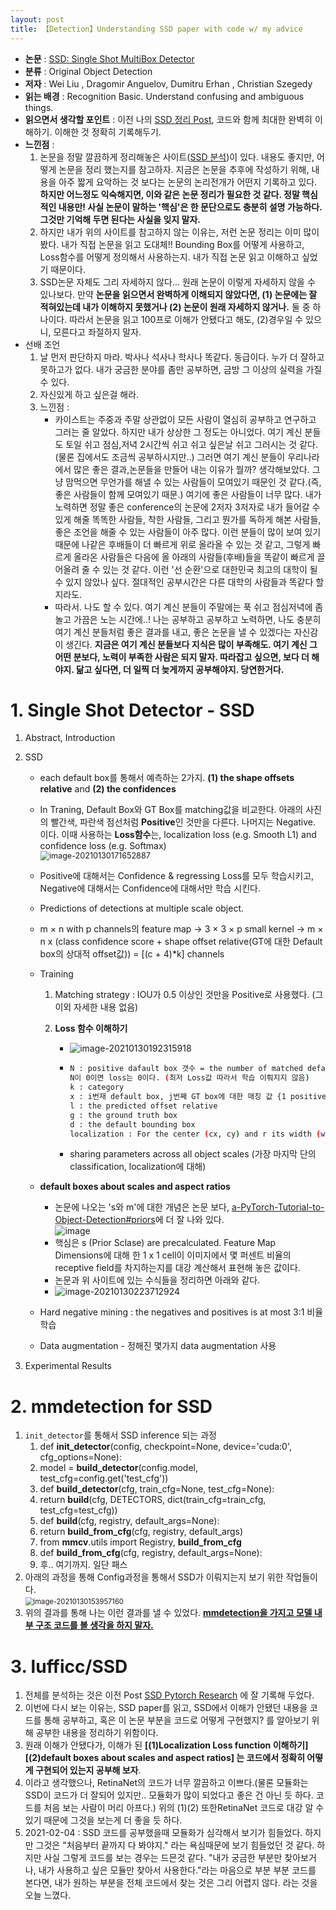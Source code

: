 ```yaml
---
layout: post
title: 【Detection】Understanding SSD paper with code w/ my advice
---
```


- **논문** : [SSD: Single Shot MultiBox Detector](https://arxiv.org/pdf/1512.02325.pdf)
- **분류** : Original Object Detection
- **저자** : Wei Liu , Dragomir Anguelov, Dumitru Erhan , Christian Szegedy
- **읽는 배경** : Recognition Basic. Understand confusing and ambiguous things.
- **읽으면서 생각할 포인트** : 이전 나의 [SSD 정리 Post](https://junha1125.github.io/blog/artificial-intelligence/2020-08-16-SSD/), 코드와 함께 최대한 완벽히 이해하기. 이해한 것 정확히 기록해두기.
- **느낀점** : 
  1. 논문을 정말 깔끔하게 정리해놓은 사이트([SSD 분석](https://taeu.github.io/paper/deeplearning-paper-ssd/))이 있다. 내용도 좋지만, 어떻게 논문을 정리 했는지를 참고하자. 지금은 논문을 추후에 작성하기 위해, 내용을 아주 짧게 요악하는 것 보다는 논문의 논리전개가 어떤지 기록하고 있다. **하지만 어느정도 익숙해지면, 이와 같은 논문 정리가 필요한 것 같다. 정말 핵심적인 내용만! 사실 논문이 말하는 '핵심'은 한 문단으로도 충분히 설명 가능하다. 그것만 기억해 두면 된다는 사실을 잊지 말자.**
  2. 하지만 내가 위의 사이트를 참고하지 않는 이유는, 저런 논문 정리는 이미 많이 봤다. 내가 직접 논문을 읽고 도대체!! Bounding Box를 어떻게 사용하고, Loss함수를 어떻게 정의해서 사용하는지. 내가 직접 논문 읽고 이해하고 싶었기 때문이다. 
  3. SSD논문 자체도 그리 자세하지 않다... 원래 논문이 이렇게 자세하지 않을 수 있나보다. 만약 **논문을 읽으면서 완벽하게 이해되지 않았다면, (1) 논문에는 잘 적혀있는데 내가 이해하지 못했거나 (2) 논문이 원래 자세하지 않거나.** 둘 중 하나이다. 따라서 논문을 읽고 100프로 이해가 안됐다고 해도, (2)경우일 수 있으니, 모른다고 좌절하지 말자. 
- 선배 조언
  1. 날 먼저 판단하지 마라. 박사나 석사나 학사나 똑같다. 동급이다. 누가 더 잘하고 못하고가 없다. 내가 궁금한 분야를 좀만 공부하면, 금방 그 이상의 실력을 가질 수 있다. 
  2. 자신있게 하고 싶은걸 해라.
  3. 느낀점 : 
     - 카이스트는 주중과 주말 상관없이 모든 사람이 열심히 공부하고 연구하고 그러는 줄 알았다. 하지만 내가 상상한 그 정도는 아니었다. 여기 계신 분들도 토일 쉬고 점심,저녁 2시간씩 쉬고 쉬고 싶은날 쉬고 그러시는 것 같다. (물론 집에서도 조금씩 공부하시지만..) 그러면 여기 계신 분들이 우리나라에서 많은 좋은 결과,논문들을 만들어 내는 이유가 뭘까? 생각해보았다. 그냥 맘먹으면 무언가를 해낼 수 있는 사람들이 모여있기 때문인 것 같다.(즉, 좋은 사람들이 함께 모여있기 때문.) 여기에 좋은 사람들이 너무 많다. 내가 노력하면 정말 좋은 conference의 논문에 2저자 3저자로 내가 들어갈 수 있게 해줄 똑똑한 사람들, 착한 사람들, 그리고 뭔가를 독하게 해본 사람들, 좋은 조언을 해줄 수 있는 사람들이 아주 많다. 이런 분들이 많이 보여 있기 때문에 나같은 후배들이 더 빠르게 위로 올라올 수 있는 것 같고, 그렇게 빠르게 올라온 사람들은 다음에 올 아래의 사람들(후배)들을 똑같이 빠르게 끌어올려 줄 수 있는 것 같다. 이런 '선 순환'으로 대한민국 최고의 대학이 될 수 있지 않았나 싶다. 절대적인 공부시간은 다른 대학의 사람들과 똑같다 할지라도. 
     - 따라서. 나도 할 수 있다. 여기 계신 분들이 주말에는 푹 쉬고 점심저녁에 좀 놀고 가끔은 노는 시간에..! 나는 공부하고 공부하고 노력하면, 나도 충분히 여기 계신 분들처럼 좋은 결과를 내고, 좋은 논문을 낼 수 있겠다는 자신감이 생긴다. **지금은 여기 계신 분들보다 지식은 많이 부족해도. 여기 계신 그 어떤 분보다, 노력이 부족한 사람은 되지 말자. 따라잡고 싶으면, 보다 더 해야지. 닮고 싶다면, 더 일찍 더 늦게까지 공부해야지. 당연한거다.** 



# 1. Single Shot Detector - SSD

1. Abstract, Introduction 

2. SSD

   - each default box를 통해서 예측하는 2가지. **(1) the shape offsets relative** and **(2) the confidences** 

   - In Traning, Default Box와 GT Box를 matching값을 비교한다. 아래의 사진의 빨간색, 파란색 점선처럼 **Positive**인 것만을 다른다. 나머지는 Negative. 이다. 이때 사용하는 **Loss함수**는, localization loss (e.g. Smooth L1) and confidence loss (e.g. Softmax)  
     <img src="https://github.com/junha1125/Imgaes_For_GitBlog/blob/master/Typora/image-20210130171652887.png?raw=tru" alt="image-20210130171652887" style="zoom:90%;" />

   - Positive에 대해서는 Confidence & regressing Loss를 모두 학습시키고, Negative에 대해서는 Confidence에 대해서만 학습 시킨다.
     
   -  Predictions of detections at multiple scale object.

   - m × n with p channels의 feature map -> 3 × 3 × p small kernel -> m × n x (class confidence score + shape offset relative(GT에 대한 Default box의 상대적 offset값)) = \[(c + 4)\*k\] channels

   - Training

     1. Matching strategy : IOU가 0.5 이상인 것만을 Positive로 사용했다. (그 이외 자세한 내용 없음)

     2. **Loss 함수 이해하기**

        - ![image-20210130192315918](https://github.com/junha1125/Imgaes_For_GitBlog/blob/master/Typora/image-20210130192315918.png?raw=tru)

        - ```sh
          N : positive dafault box 갯수 = the number of matched default boxes
          N이 0이면 loss는 0이다. (최저 Loss값 따라서 학습 이뤄지지 않음)
          k : category
          x : i번재 default box, j번째 GT box에 대한 매칭 값 {1 positive,0 negativ}
          l : the predicted offset relative
          g : the ground truth box
          d : the default bounding box 
          localization : For the center (cx, cy) and r its width (w) and height (h)
          ```

        - sharing parameters across all object scales (가장 마지막 단의 classification, localization에 대해)

   - **default boxes about scales and aspect ratios** 

     - 논문에 나오는 's와 m'에 대한 개념은 논문 보다, [a-PyTorch-Tutorial-to-Object-Detection#priors](https://github.com/sgrvinod/a-PyTorch-Tutorial-to-Object-Detection#priors)에 더 잘 나와 있다.    
       ![image](https://user-images.githubusercontent.com/46951365/107312877-c8d5d500-6ad4-11eb-8d95-ac0a15ae1e4f.png)
     - 핵심은 s (Prior Sclase) are precalculated. Feature Map Dimensions에 대해 한 1 x 1 cell이 이미지에서 몇 퍼센트 비율의 receptive field를 차지하는지를 대강 계산해서 표현해 놓은 값이다. 
     - 논문과 위 사이트에 있는 수식들을 정리하면 아래와 같다. 
     - ![image-20210130223712924](https://github.com/junha1125/Imgaes_For_GitBlog/blob/master/Typora/image-20210130223712924.png?raw=tru)

   - Hard negative mining :  the negatives and positives is at most 3:1 비율 학습

   - Data augmentation - 정해진 몇가지 data augmentation 사용

3. Experimental Results





# 2. mmdetection for SSD

1. `init_detector`를 통해서 SSD inference 되는 과정
   1. def **init_detector**(config, checkpoint=None, device='cuda:0', cfg_options=None):
   2. model = **build_detector**(config.model, test_cfg=config.get('test_cfg'))
   3. def **build_detector**(cfg, train_cfg=None, test_cfg=None):
   4.  return **build**(cfg, DETECTORS, dict(train_cfg=train_cfg, test_cfg=test_cfg))
   5. def **build**(cfg, registry, default_args=None):
   6. return **build_from_cfg**(cfg, registry, default_args)
   7. from **mmcv**.utils import Registry, **build_from_cfg**
   8. def **build_from_cfg**(cfg, registry, default_args=None):
   9. 후.. 여기까지. 일단 패스
2. 아래의 과정을 통해 Config과정을 통해서 SSD가 이뤄지는지 보기 위한 작업들이다.    
   <img src="https://github.com/junha1125/Imgaes_For_GitBlog/blob/master/Typora/image-20210130153957160.png?raw=tru" alt="image-20210130153957160" style="zoom:80%;" />
3. 위의 결과를 통해 나는 이런 결과를 낼 수 있었다. **<u>mmdetection을 가지고 모델 내부 구조 코드를 볼 생각을 하지 말자.</u>** 



# 3. lufficc/SSD

1. 전체를 분석하는 것은 이전 Post [SSD Pytorch Research](https://junha1125.github.io/blog/pytorch-docker-git/2021-01-08-SSD_pytorch/) 에 잘 기록해 두었다. 
2. 이번에 다시 보는 이유는, SSD paper를 읽고, SSD에서 이해가 안됐던 내용을 코드를 통해 공부하고, 혹은 이 논문 부분을 코드로 어떻게 구현했지? 를 알아보기 위해 공부한 내용을 정리하기 위함이다. 
3. 원래 이해가 안됐다가, 이해가 된 **\[(1)Localization Loss function 이해하기\]  \[(2)default boxes about scales and aspect ratios\] 는 코드에서 정확히 어떻게 구현되어 있는지 공부해 보자**. 
5. 이라고 생각했으나, RetinaNet의 코드가 너무 깔끔하고 이쁘다.(물론 모듈화는 SSD이 코드가 더 잘되어 있지만.. 모듈화가 많이 되었다고 좋은 건 아닌 듯 하다. 코드를 처음 보는 사람이 머리 아프다.) 위의 (1)(2) 또한RetinaNet 코드로 대강 알 수 있기 때문에 그것을 보는게 더 좋을 듯 하다. 
5. 2021-02-04 : SSD 코드를 공부했을때 모듈화가 심각해서 보기가 힘들었다. 하지만 그것은 "처음부터 끝까지 다 봐야지." 라는 욕심때문에 보기 힘들었던 것 같다. 하지만 사실 그렇게 코드를 보는 경우는 드믄것 같다. "내가 궁금한 부분만 찾아보거나, 내가 사용하고 싶은 모듈만 찾아서 사용한다."라는 마음으로 부분 부분 코드를 본다면, 내가 원하는 부분을 전체 코드에서 찾는 것은 그리 어렵지 않다. 라는 것을 오늘 느꼈다. 

